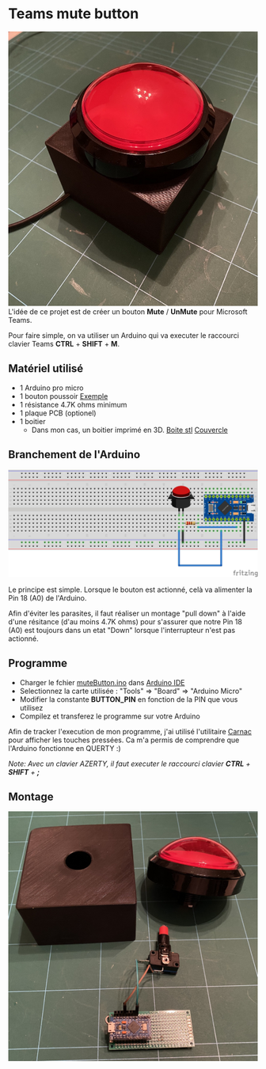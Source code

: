 # Teams mute button

![Usb Mute Button](img/button.jpg "Usb Mute Button")
L'idée de ce projet est de créer un bouton **Mute** / **UnMute** pour Microsoft Teams.

Pour faire simple, on va utiliser un Arduino qui va executer le raccourci clavier Teams **CTRL** + **SHIFT** + **M**.


## Matériel utilisé
* 1 Arduino pro micro
* 1 bouton poussoir [Exemple](https://fr.aliexpress.com/item/32861018331.html?spm=a2g0s.9042311.0.0.65b76c370mm7hc)
* 1 résistance 4.7K ohms minimum
* 1 plaque PCB (optionel)
* 1 boitier
  * Dans mon cas, un boitier imprimé en 3D. [Boite stl](src/mute_button_box.stl) [Couvercle](src/lid.stl)


## Branchement de l'Arduino

![Arduino](img/schematic.jpg "Arduino")

Le principe est simple. Lorsque le bouton est actionné, celà va alimenter la Pin 18 (A0) de l'Arduino.

Afin d'éviter les parasites, il faut réaliser un montage "pull down" à l'aide d'une résitance (d'au moins 4.7K ohms) pour s'assurer que notre Pin 18 (A0) est toujours dans un etat "Down" lorsque l'interrupteur n'est pas actionné.


## Programme

* Charger le fchier [muteButton.ino](src/muteButton.ino) dans [Arduino IDE](https://www.arduino.cc/en/software)
* Selectionnez la carte utilisée : "Tools" => "Board" => "Arduino Micro"
* Modifier la constante **BUTTON_PIN** en fonction de la PIN que vous utilisez
* Compilez et transferez le programme sur votre Arduino

Afin de tracker l'execution de mon programme, j'ai utilisé l'utilitaire [Carnac](https://github.com/bfritscher/carnac/releases/tag/v3-beta) pour afficher les touches pressées.
Ca m'a permis de comprendre que l'Arduino fonctionne en QUERTY :)

_Note: Avec un clavier AZERTY, il faut executer le raccourci clavier **CTRL** + **SHIFT** + **;**_


## Montage

![Assemblage](img/before_assembly.jpg "Assemblage")

